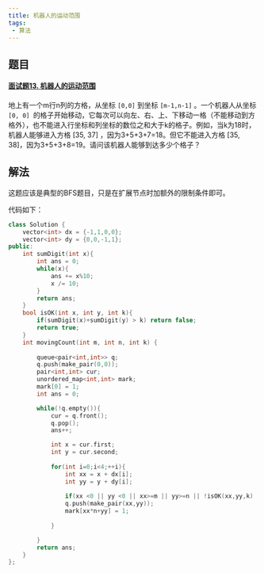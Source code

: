 ```yaml
---
title: 机器人的运动范围
tags:
 - 算法
---
```


## 题目

#### [面试题13. 机器人的运动范围](https://leetcode-cn.com/problems/ji-qi-ren-de-yun-dong-fan-wei-lcof/)

地上有一个m行n列的方格，从坐标 `[0,0]` 到坐标 `[m-1,n-1]` 。一个机器人从坐标 `[0, 0] `的格子开始移动，它每次可以向左、右、上、下移动一格（不能移动到方格外），也不能进入行坐标和列坐标的数位之和大于k的格子。例如，当k为18时，机器人能够进入方格 [35, 37] ，因为3+5+3+7=18。但它不能进入方格 [35, 38]，因为3+5+3+8=19。请问该机器人能够到达多少个格子？

## 解法

这题应该是典型的BFS题目，只是在扩展节点时加额外的限制条件即可。

代码如下：

```c++
class Solution {
    vector<int> dx = {-1,1,0,0};
    vector<int> dy = {0,0,-1,1};
public:
    int sumDigit(int x){
        int ans = 0;
        while(x){
            ans += x%10;
            x /= 10;
        }
        return ans;
    }
    bool isOK(int x, int y, int k){
        if(sumDigit(x)+sumDigit(y) > k) return false;
        return true;
    }
    int movingCount(int m, int n, int k) {
        
        queue<pair<int,int>> q;
        q.push(make_pair(0,0));
        pair<int,int> cur;
        unordered_map<int,int> mark;
        mark[0] = 1;
        int ans = 0;

        while(!q.empty()){
            cur = q.front();
            q.pop();
            ans++;

            int x = cur.first;
            int y = cur.second;
            
            for(int i=0;i<4;++i){
                int xx = x + dx[i];
                int yy = y + dy[i];
               
                if(xx <0 || yy <0 || xx>=m || yy>=n || !isOK(xx,yy,k) || mark.count(xx*n+yy) != 0) continue;
                q.push(make_pair(xx,yy));
                mark[xx*n+yy] = 1;
                
            }

        }
        return ans;
    }
};
```

